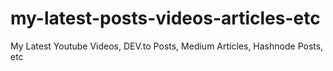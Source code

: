 # my-latest-posts-videos-articles-etc
My Latest Youtube Videos, DEV.to Posts, Medium Articles, Hashnode Posts, etc
